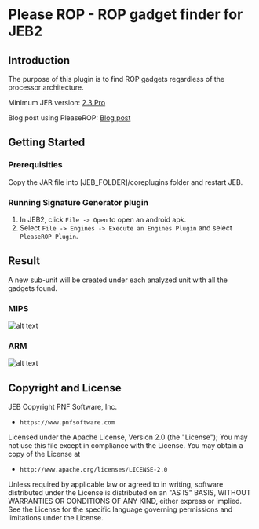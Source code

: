 # Please ROP - ROP gadget finder for JEB2

## Introduction

The purpose of this plugin is to find ROP gadgets regardless of the processor architecture.

Minimum JEB version: [2.3 Pro](https://www.pnfsoftware.com/jeb2/)

Blog post using PleaseROP: [Blog post](https://www.pnfsoftware.com/blog/firmware-exploitation-with-jeb-part-1/)

## Getting Started

### Prerequisities

Copy the JAR file into [JEB_FOLDER]/coreplugins folder and restart JEB.

### Running Signature Generator plugin

1. In JEB2, click `File -> Open` to open an android apk.
2. Select `File -> Engines -> Execute an Engines Plugin` and select `PleaseROP Plugin`.

## Result

A new sub-unit will be created under each analyzed unit with all the gadgets found.

### MIPS

![alt text](./mips_gadgets.png)

### ARM

![alt text](./arm_gadgets.png)

## Copyright and License

JEB Copyright PNF Software, Inc.

*     https://www.pnfsoftware.com

Licensed under the Apache License, Version 2.0 (the "License");
You may not use this file except in compliance with the License.
You may obtain a copy of the License at

*     http://www.apache.org/licenses/LICENSE-2.0

Unless required by applicable law or agreed to in writing, software distributed under the License is distributed on an "AS IS" BASIS, WITHOUT WARRANTIES OR CONDITIONS OF ANY KIND, either express or implied. See the License for the specific language governing permissions and limitations under the License.
